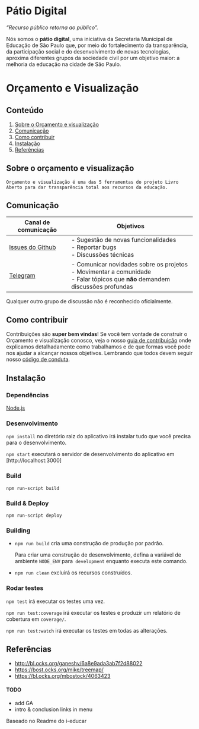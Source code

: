 # Pátio Digital

_“Recurso público retorna ao público”._

Nós somos o **pátio digital**, uma iniciativa da Secretaria Municipal de Educação de São Paulo que, por meio do fortalecimento da transparência, da participação social e do desenvolvimento de novas tecnologias, aproxima diferentes grupos da sociedade civil por um objetivo maior: a melhoria da educação na cidade de São Paulo. 


# Orçamento e Visualização

## Conteúdo

1. [Sobre o Orçamento e visualização](#sobre-o-orçamento-e-visualização)
2. [Comunicação](#comunicação)
3. [Como contribuir](#como-contribuir)
4. [Instalação](#instalação)
5. [Referências](#referências)


## Sobre o orçamento e visualização

    Orçamento e visualização é uma das 5 ferramentas do projeto Livro Aberto para dar transparência total aos recursos da educação.

## Comunicação

| Canal de comunicação | Objetivos |
|----------------------|-----------|
| [Issues do Github](https://github.com/prefeiturasp/SME-OrcamentoVisualizacao/issues) | - Sugestão de novas funcionalidades<br> - Reportar bugs<br> - Discussões técnicas |
| [Telegram](https://t.me/patiodigital ) | - Comunicar novidades sobre os projetos<br> - Movimentar a comunidade<br>  - Falar tópicos que **não** demandem discussões profundas |

Qualquer outro grupo de discussão não é reconhecido oficialmente.

## Como contribuir

Contribuições são **super bem vindas**! Se você tem vontade de construir o
Orçamento e visualização conosco, veja o nosso [guia de contribuição](./CONTRIBUTING.md)
onde explicamos detalhadamente como trabalhamos e de que formas você pode nos
ajudar a alcançar nossos objetivos. Lembrando que todos devem seguir 
nosso [código de conduta](./CODEOFCONDUCT.md).


## Instalação

### Dependências

[Node.js](http://nodejs.org/) 


### Desenvolvimento

`npm install` no diretório raiz do aplicativo irá instalar tudo que você precisa para o desenvolvimento.

`npm start` executará o servidor de desenvolvimento do aplicativo em [http://localhost:3000]


### Build

`npm run-script build`

### Build & Deploy

`npm run-script deploy`

### Building

- `npm run build` cria uma construção de produção por padrão.

   Para criar uma construção de desenvolvimento, defina a variável de ambiente `NODE_ENV` para` development` enquanto executa este comando.

- `npm run clean` excluirá os recursos construídos.

### Rodar testes

 `npm test` irá executar os testes uma vez.

 `npm run test:coverage` irá executar os testes e produzir um relatório de cobertura em `coverage/`.

 `npm run test:watch`  irá executar os testes em todas as alterações.


## Referências

- http://bl.ocks.org/ganeshv/6a8e9ada3ab7f2d88022
- https://bost.ocks.org/mike/treemap/
- https://bl.ocks.org/mbostock/4063423

#### TODO

- add GA
- intro & conclusion links in menu

Baseado no Readme do i-educar
